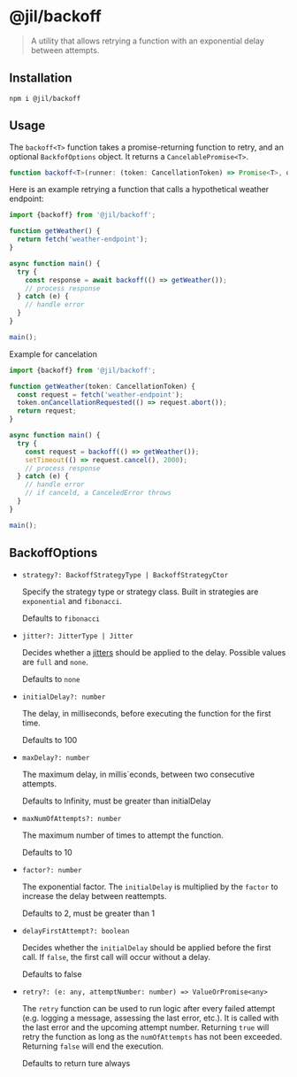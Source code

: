 # @jil/backoff

> A utility that allows retrying a function with an exponential delay between attempts.

## Installation

```
npm i @jil/backoff
```

## Usage

The `backoff<T>` function takes a promise-returning function to retry, and an optional `BackfofOptions` object. It
returns a `CancelablePromise<T>`.

```ts
function backoff<T>(runner: (token: CancellationToken) => Promise<T>, options?: BackoffOptions): CancelablePromise<T>;
```

Here is an example retrying a function that calls a hypothetical weather endpoint:

```ts
import {backoff} from '@jil/backoff';

function getWeather() {
  return fetch('weather-endpoint');
}

async function main() {
  try {
    const response = await backoff(() => getWeather());
    // process response
  } catch (e) {
    // handle error
  }
}

main();
```

Example for cancelation

```ts
import {backoff} from '@jil/backoff';

function getWeather(token: CancellationToken) {
  const request = fetch('weather-endpoint');
  token.onCancellationRequested(() => request.abort());
  return request;
}

async function main() {
  try {
    const request = backoff(() => getWeather());
    setTimeout(() => request.cancel(), 2000);
    // process response
  } catch (e) {
    // handle error
    // if canceld, a CanceledError throws
  }
}

main();
```

## BackoffOptions

- `strategy?: BackoffStrategyType | BackoffStrategyCtor`

  Specify the strategy type or strategy class. Built in strategies are `exponential` and `fibonacci`.

  Defaults to `fibonacci`

- `jitter?: JitterType | Jitter`

  Decides whether a [jitters](https://aws.amazon.com/blogs/architecture/exponential-backoff-and-jitter/) should be
  applied to the delay. Possible values are `full` and `none`.

  Defaults to `none`

- `initialDelay?: number`

  The delay, in milliseconds, before executing the function for the first time.

  Defaults to 100

- `maxDelay?: number`

  The maximum delay, in millis`econds, between two consecutive attempts.

  Defaults to Infinity, must be greater than initialDelay

- `maxNumOfAttempts?: number`

  The maximum number of times to attempt the function.

  Defaults to 10

- `factor?: number`

  The exponential factor. The `initialDelay` is multiplied by the `factor` to increase the delay between reattempts.

  Defaults to 2, must be greater than 1

- `delayFirstAttempt?: boolean`

  Decides whether the `initialDelay` should be applied before the first call. If `false`, the first call will occur
  without a delay.

  Defaults to false

- `retry?: (e: any, attemptNumber: number) => ValueOrPromise<any>`

  The `retry` function can be used to run logic after every failed attempt (e.g. logging a message, assessing the last
  error, etc.). It is called with the last error and the upcoming attempt number. Returning `true` will retry the
  function as long as the `numOfAttempts` has not been exceeded. Returning `false` will end the execution.

  Defaults to return ture always
